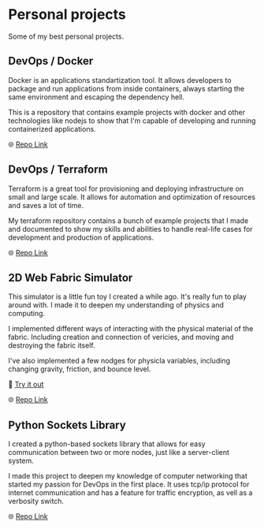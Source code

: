 # Personal projects
Some of my best personal projects.

## DevOps / Docker
Docker is an applications standartization tool. It allows developers
to package and run applications from inside containers, always starting
the same environment and escaping the dependency hell.

This is a repository that contains example projects with docker
and other technologies like nodejs to show that I'm capable of 
developing and running containerized applications.

🌐 [Repo Link](https://github.com/KonstantinBelenko/Dockerizing-Node)

## DevOps / Terraform
Terraform is a great tool for provisioning and deploying infrastructure
on small and large scale. It allows for automation and optimization of
resources and saves a lot of time.

My terraform repository contains a bunch of example projects that I
made and documented to show my skills and abilities to handle real-life cases for development and production of applications.

🌐 [Repo Link](https://github.com/KonstantinBelenko/Terraform-Projects)

## 2D Web Fabric Simulator
This simulator is a little fun toy I created a while ago. It's really fun to play around with. I made it to deepen my understanding of physics and computing.

I implemented different ways of interacting with the physical material of the fabric. Including creation and connection of vericies, and moving and destroying the fabric itself.

I've also implemented a few nodges for physicla variables, including changing gravity, friction, and bounce level.

🧵 [Try it out](http://js-cloth-sim.s3-website.eu-central-1.amazonaws.com/)

🌐 [Repo Link](https://github.com/KonstantinBelenko/js-cloth-simulation)

## Python Sockets Library
I created a python-based sockets library that allows for easy communication between two or more nodes, just like a server-client system.

I made this project to deepen my knowledge of computer networking that started my passion for DevOps in the first place. It uses tcp/ip protocol
for internet communication and has a feature for traffic encryption, as vell as a verbosity switch.

🌐 [Repo Link](https://github.com/KonstantinBelenko/pyhon-server-client-exchange)